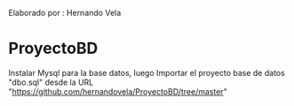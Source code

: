 Elaborado por : Hernando Vela
# ProyectoBD
Instalar Mysql para la base datos, luego Importar el proyecto base de datos "dbo.sql" desde la URL "https://github.com/hernandovela/ProyectoBD/tree/master"

